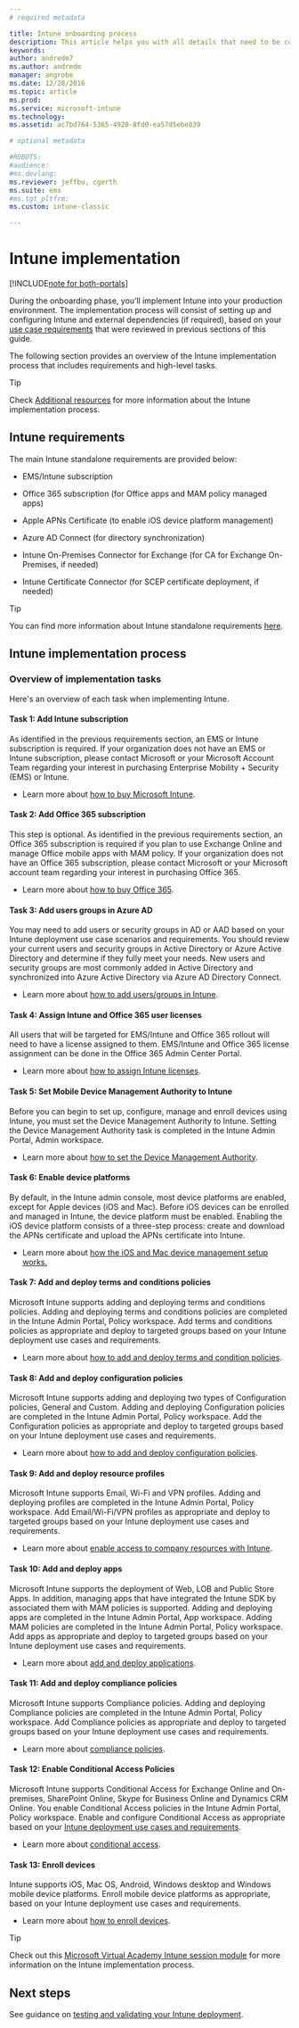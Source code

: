 ```yaml
---
# required metadata

title: Intune onboarding process
description: This article helps you with all details that need to be considered when on-boarding Intune cloud-only solution into your environment.
keywords:
author: andredm7
ms.author: andredm
manager: angrobe
ms.date: 12/28/2016
ms.topic: article
ms.prod:
ms.service: microsoft-intune
ms.technology:
ms.assetid: ac7bd764-5365-4920-8fd0-ea57d5ebe039

# optional metadata

#ROBOTS:
#audience:
#ms.devlang:
ms.reviewer: jeffbu, cgerth
ms.suite: ems
#ms.tgt_pltfrm:
ms.custom: intune-classic

---
```


# Intune implementation

[!INCLUDE[note for both-portals](./includes/note-for-both-portals.md)]

During the onboarding phase, you’ll implement Intune into your production environment. The implementation process will consist of setting up and configuring Intune and external dependencies (if required), based on your [use case requirements](planning-guide-requirements.md) that were reviewed in previous sections of this guide.

The following section provides an overview of the Intune implementation process that includes requirements and high-level tasks.

>[!TIP]
> Check [Additional resources](planning-guide-resources.md) for more information about the Intune implementation process.

## Intune requirements

The main Intune standalone requirements are provided below:

-   EMS/Intune subscription

-   Office 365 subscription (for Office apps and MAM policy managed apps)

-   Apple APNs Certificate (to enable iOS device platform management)

-   Azure AD Connect (for directory synchronization)

-   Intune On-Premises Connector for Exchange (for CA for Exchange On-Premises, if needed)

-   Intune Certificate Connector (for SCEP certificate deployment, if needed)

>[!TIP]
> You can find more information about Intune standalone requirements [here](/intune/supported-devices-browsers).

## Intune implementation process

### Overview of implementation tasks

Here's an overview of each task when implementing Intune.

#### Task 1: Add Intune subscription

As identified in the previous requirements section, an EMS or Intune subscription is required. If your organization does not have an EMS or Intune subscription, please contact Microsoft or your Microsoft Account Team regarding your interest in purchasing Enterprise Mobility + Security (EMS) or Intune.

-   Learn more about [how to buy Microsoft Intune](https://www.microsoft.com/cloud-platform/microsoft-intune-pricing).

#### Task 2: Add Office 365 subscription

This step is optional. As identified in the previous requirements section, an Office 365 subscription is required if you plan to use Exchange Online and manage Office mobile apps with MAM policy. If your organization does not have an Office 365 subscription, please contact Microsoft or your Microsoft account team regarding your interest in purchasing Office 365.

-   Learn more about [how to buy Office 365](https://products.office.com/business/compare-office-365-for-business-plans).

#### Task 3: Add users groups in Azure AD

You may need to add users or security groups in AD or AAD based on your Intune deployment use case scenarios and requirements. You should review your current users and security groups in Active Directory or Azure Active Directory and determine if they fully meet your needs. New users and security groups are most commonly added in Active Directory and synchronized into Azure Active Directory via Azure AD Directory Connect.

-   Learn more about [how to add users/groups in Intune](users-add.md).

#### Task 4: Assign Intune and Office 365 user licenses

All users that will be targeted for EMS/Intune and Office 365 rollout will need to have a license assigned to them. EMS/Intune and Office 365 license assignment can be done in the Office 365 Admin Center Portal.

-   Learn more about [how to assign Intune licenses](licenses-assign.md).

#### Task 5: Set Mobile Device Management Authority to Intune

Before you can begin to set up, configure, manage and enroll devices using Intune, you must set the Device Management Authority to Intune. Setting the Device Management Authority task is completed in the Intune Admin Portal, Admin workspace.

-   Learn more about [how to set the Device Management Authority](/intune-classic/deploy-use/prerequisites-for-enrollment#step-2-set-mdm-authority).

#### Task 6: Enable device platforms

By default, in the Intune admin console, most device platforms are enabled, except for Apple devices (iOS and Mac). Before iOS devices can be enrolled and managed in Intune, the device platform must be enabled. Enabling the iOS device platform consists of a three-step process: create and download the APNs certificate and upload the APNs certificate into Intune.

-   Learn more about [how the iOS and Mac device management setup works.](/intune-classic/deploy-use/set-up-ios-and-mac-management-with-microsoft-intune)

#### Task 7: Add and deploy terms and conditions policies

Microsoft Intune supports adding and deploying terms and conditions policies. Adding and deploying terms and conditions policies are completed in the Intune Admin Portal, Policy workspace. Add terms and conditions policies as appropriate and deploy to targeted groups based on your Intune deployment use cases and requirements.

-   Learn more about [how to add and deploy terms and condition policies](/intune-classic/deploy-use/terms-and-condition-policy-settings-in-microsoft-intune).

#### Task 8: Add and deploy configuration policies

Microsoft Intune supports adding and deploying two types of Configuration policies, General and Custom. Adding and deploying Configuration policies are completed in the Intune Admin Portal, Policy workspace. Add the Configuration policies as appropriate and deploy to targeted groups based on your Intune deployment use cases and requirements.

-   Learn more about [how to add and deploy configuration policies](/intune-classic/deploy-use/manage-settings-and-features-on-your-devices-with-microsoft-intune-policies).

#### Task 9: Add and deploy resource profiles

Microsoft Intune supports Email, Wi-Fi and VPN profiles. Adding and deploying profiles are completed in the Intune Admin Portal, Policy workspace. Add Email/Wi-Fi/VPN profiles as appropriate and deploy to targeted groups based on your Intune deployment use cases and requirements.

-   Learn more about [enable access to company resources with Intune](/intune-classic/deploy-use/enable-access-to-company-resources-with-microsoft-intune).

#### Task 10: Add and deploy apps

Microsoft Intune supports the deployment of Web, LOB and Public Store Apps. In addition, managing apps that have integrated the Intune SDK by associated them with MAM policies is supported. Adding and deploying apps are completed in the Intune Admin Portal, App workspace. Adding MAM policies are completed in the Intune Admin Portal, Policy workspace. Add apps as appropriate and deploy to targeted groups based on your Intune deployment use cases and requirements.

-   Learn more about [add and deploy applications](/intune-classic/deploy-use/deploy-apps).

#### Task 11: Add and deploy compliance policies

Microsoft Intune supports Compliance policies. Adding and deploying Compliance policies are completed in the Intune Admin Portal, Policy workspace. Add Compliance policies as appropriate and deploy to targeted groups based on your Intune deployment use cases and requirements.

-   Learn more about [compliance policies](/intune-classic/deploy-use/introduction-to-device-compliance-policies-in-microsoft-intune).

#### Task 12: Enable Conditional Access Policies

Microsoft Intune supports Conditional Access for Exchange Online and On-premises, SharePoint Online, Skype for Business Online and Dynamics CRM Online. You enable Conditional Access policies in the Intune Admin Portal, Policy workspace. Enable and configure Conditional Access as appropriate based on your [Intune deployment use cases and requirements](planning-guide-requirements.md).

-   Learn more about [conditional access](/intune-classic/deploy-use/restrict-access-to-email-and-o365-services-with-microsoft-intune).

#### Task 13: Enroll devices

Intune supports iOS, Mac OS, Android, Windows desktop and Windows mobile device platforms. Enroll mobile device platforms as appropriate, based on your Intune deployment use cases and requirements.

-   Learn more about [how to enroll devices](/intune-classic/deploy-use/enroll-devices-in-microsoft-intune).

>[!TIP]
> Check out this [Microsoft Virtual Academy Intune session module](https://mva.microsoft.com/training-courses/deploying-microsoft-enterprise-mobility-suite-16408?l=PPWNoZxvD_1404778676) for more information on the Intune implementation process.

## Next steps

See guidance on [testing and validating your Intune deployment](planning-guide-test-validation.md).
